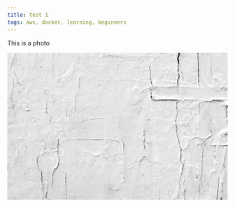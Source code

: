 ```yaml
---
title: test 1
tags: aws, docker, learning, beginners
---
```


This is a photo

![A photo](./images/a.jpg)
